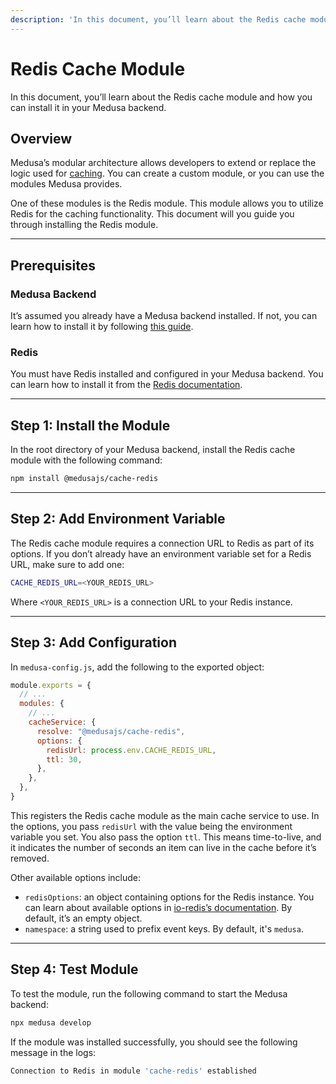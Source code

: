 ```yaml
---
description: 'In this document, you’ll learn about the Redis cache module and how you can install it in your Medusa backend.'
---
```


# Redis Cache Module

In this document, you’ll learn about the Redis cache module and how you can install it in your Medusa backend.

## Overview

Medusa’s modular architecture allows developers to extend or replace the logic used for [caching](../overview.mdx). You can create a custom module, or you can use the modules Medusa provides.

One of these modules is the Redis module. This module allows you to utilize Redis for the caching functionality. This document will you guide you through installing the Redis module.

---

## Prerequisites

### Medusa Backend

It’s assumed you already have a Medusa backend installed. If not, you can learn how to install it by following [this guide](../../backend/install.mdx).

### Redis

You must have Redis installed and configured in your Medusa backend. You can learn how to install it from the [Redis documentation](https://redis.io/docs/getting-started/installation/).

---

## Step 1: Install the Module

In the root directory of your Medusa backend, install the Redis cache module with the following command:

```bash npm2yarn
npm install @medusajs/cache-redis
```

---

## Step 2: Add Environment Variable

The Redis cache module requires a connection URL to Redis as part of its options. If you don’t already have an environment variable set for a Redis URL, make sure to add one:

```bash
CACHE_REDIS_URL=<YOUR_REDIS_URL>
```

Where `<YOUR_REDIS_URL>` is a connection URL to your Redis instance.

---

## Step 3: Add Configuration

In `medusa-config.js`, add the following to the exported object:

```js title=medusa-config.js
module.exports = {
  // ...
  modules: {
    // ...
    cacheService: {
      resolve: "@medusajs/cache-redis",
      options: { 
        redisUrl: process.env.CACHE_REDIS_URL,
        ttl: 30,
      },
    },
  },
}
```

This registers the Redis cache module as the main cache service to use. In the options, you pass `redisUrl` with the value being the environment variable you set. You also pass the option `ttl`. This means time-to-live, and it indicates the number of seconds an item can live in the cache before it’s removed.

Other available options include:

- `redisOptions`: an object containing options for the Redis instance. You can learn about available options in [io-redis’s documentation](https://luin.github.io/ioredis/index.html#RedisOptions). By default, it’s an empty object.
- `namespace`: a string used to prefix event keys. By default, it's `medusa`.

---

## Step 4: Test Module

To test the module, run the following command to start the Medusa backend:

```bash npm2yarn
npx medusa develop
```

If the module was installed successfully, you should see the following message in the logs:

```bash noCopy noReport
Connection to Redis in module 'cache-redis' established
```
